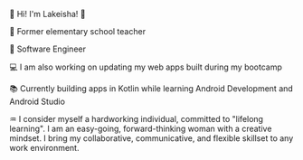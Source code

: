 :dancer: Hi! I'm Lakeisha! :dancer:

:school: Former elementary school teacher


:seedling: Software Engineer


:computer: I am also working on updating my web apps built during my bootcamp


:books: Currently building apps in Kotlin while learning Android Development and Android Studio

:aquarius: I consider myself a hardworking individual, committed to "lifelong learning".  I am an easy-going, forward-thinking woman with a creative mindset. I bring my collaborative, communicative, and flexible skillset to any work environment. 








<!--
**LakeishaMcCree/LakeishaMcCree** is a ✨ _special_ ✨ repository because its `README.md` (this file) appears on your GitHub profile.

Here are some ideas to get you started:

- 🔭 I’m currently working on ...
- 🌱 I’m currently learning ...
- 👯 I’m looking to collaborate on ...
- 🤔 I’m looking for help with ...
- 💬 Ask me about ...
- 📫 How to reach me: ...
- 😄 Pronouns: ...
- ⚡ Fun fact: ...
-->

